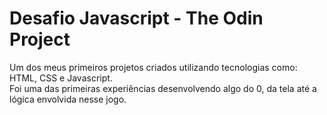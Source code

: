 # **Desafio Javascript - The Odin Project**

Um dos meus primeiros projetos criados utilizando tecnologias como: HTML, CSS e Javascript. <br>
Foi uma das primeiras experiências desenvolvendo algo do 0, da tela até a lógica envolvida nesse jogo.

